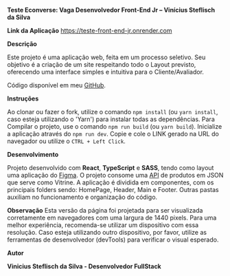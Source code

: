 **Teste Econverse: Vaga Desenvolvedor Front-End Jr – Vinícius Steflisch da Silva**

**Link da Aplicação**
https://teste-front-end-jr.onrender.com

**Descrição**

Este projeto é uma aplicação web, feita em um processo seletivo. Seu objetivo é a criação de um site respeitando todo o Layout previsto, oferecendo uma interface simples e intuitiva para o Cliente/Avaliador.

Código disponível em meu [GitHub](https://github.com/ViniStef/teste-front-end-jr).

**Instruções**

Ao clonar ou fazer o fork, utilize o comando `npm install` (ou `yarn install`, caso esteja utilizando o 'Yarn') para instalar todas as dependências.
Para Compilar o projeto, use o comando `npm run build` (ou `yarn build`).
Inicialize a aplicação através do `npm run dev`.
Copie e cole o LINK gerado na URL do navegador ou utilize o `CTRL + Left Click`.

**Desenvolvimento**

Projeto desenvolvido com **React**, **TypeScript** e **SASS**, tendo como layout uma aplicação do [Figma](https://www.figma.com/design/rWnzPeoxgynuNPsJjV0VmV/Teste-Front-End-Jr?node-id=0-1&node-type=CANVAS&t=YJLLb7qwqjARsILw-0).
O projeto consome uma [API](https://app.econverse.com.br/teste-front-end/junior/tecnologia/lista-produtos/produtos.json) de produtos em JSON que serve como Vitrine.
A aplicação é dividida em componentes, com os principais folders sendo: HomePage, Header, Main e Footer. Outras pastas auxiliam no funcionamento e organização do código.

**Observação**
Esta versão da página foi projetada para ser visualizada corretamente em navegadores com uma largura de 1440 pixels. Para uma melhor experiência, recomenda-se utilizar um dispositivo com essa resolução. Caso esteja utilizando outro dispositivo, por favor, utilize as ferramentas de desenvolvedor (devTools) para verificar o visual esperado.

**Autor**

**Vinicius Steflisch da Silva - Desenvolvedor FullStack**
